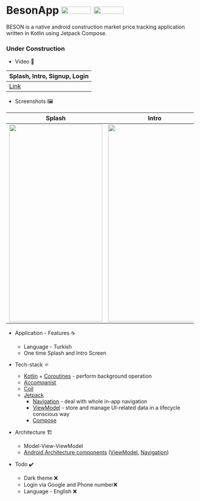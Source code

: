 # BesonApp <img src="https://img.shields.io/badge/Android-3DDC84?style=for-the-badge&logo=android&logoColor=white" width="80" height="20"> <img src="https://img.shields.io/badge/Kotlin-0095D5?&style=for-the-badge&logo=kotlin&logoColor=white" width="80" height="20">

BESON is a native android construction market price tracking application written in Kotlin using Jetpack Compose.

### Under Construction

* Video 🧪

|Splash, Intro, Signup, Login|
|----------------------|
|[Link](https://imgur.com/a/NtuJbjM)|

* Screenshots 🖼️

|Splash|Intro|SignUp|
|------|-----|------|
|<img src="https://user-images.githubusercontent.com/50905347/163470343-bfcab4b7-75df-4588-bbf8-3cfccb5945a7.png" width="250" height="530">|<img src="https://user-images.githubusercontent.com/50905347/163470347-137bd7a7-23a9-4c27-88cb-78ee9019f3a4.png" width="250" height="530">|<img src="https://user-images.githubusercontent.com/50905347/163470350-f92a7508-2145-46aa-94a4-35c15eee84dc.png" width="250" height="530">|

* Application - Features ☕
   * Language - Turkish
   * One time Splash and Intro Screen

* Tech-stack ⚛️
    * [Kotlin](https://kotlinlang.org/) + [Coroutines](https://kotlinlang.org/docs/reference/coroutines-overview.html) - perform background operation
    * [Accompanist](https://github.com/google/accompanist)
    * [Coil](https://coil-kt.github.io/coil/)
    * [Jetpack](https://developer.android.com/jetpack)
        * [Navigation](https://developer.android.com/topic/libraries/architecture/navigation/) - deal with whole in-app navigation      
        * [ViewModel](https://developer.android.com/topic/libraries/architecture/viewmodel) - store and manage UI-related data in a lifecycle conscious way
        * [Compose](https://developer.android.com/jetpack/compose)
* Architecture 🏗️
    * Model-View-ViewModel
    * [Android Architecture components](https://developer.android.com/topic/libraries/architecture) ([ViewModel](https://developer.android.com/topic/libraries/architecture/viewmodel), [Navigation](https://developer.android.com/jetpack/androidx/releases/navigation))
 
 * Todo ✔️
   * Dark theme ❌
   * Login via Google and Phone number❌
   * Language - English ❌
